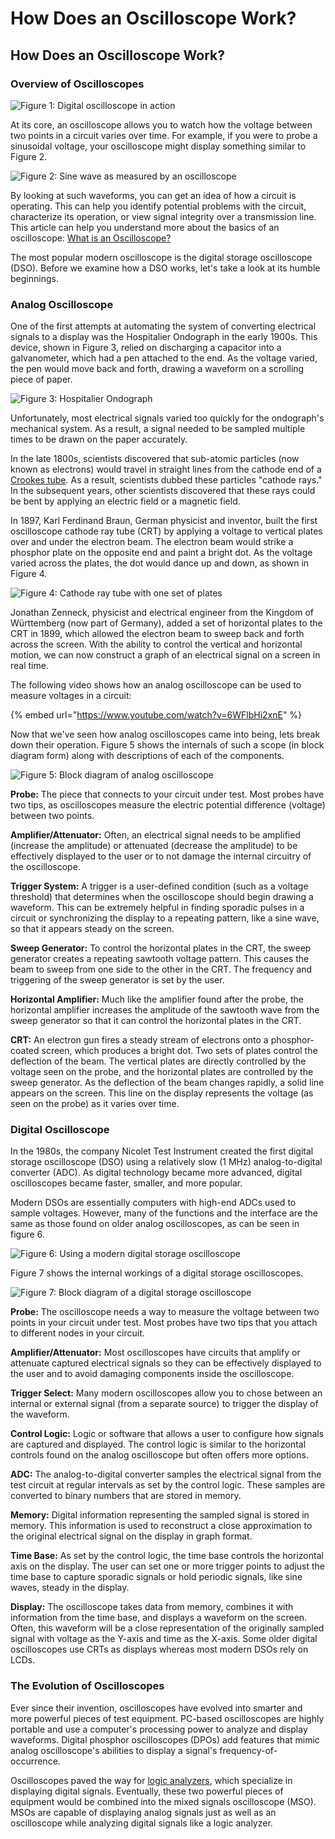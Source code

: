 # How Does an Oscilloscope Work?

## How Does an Oscilloscope Work?

### Overview of Oscilloscopes

![Figure 1: Digital oscilloscope in action](../.gitbook/assets/040914-f-0000c-005.JPG)

At its core, an oscilloscope allows you to watch how the voltage between two points in a circuit varies over time. For example, if you were to probe a sinusoidal voltage, your oscilloscope might display something similar to Figure 2.

![Figure 2: Sine wave as measured by an oscilloscope](../.gitbook/assets/2018-10-01_1606.png)

By looking at such waveforms, you can get an idea of how a circuit is operating. This can help you identify potential problems with the circuit, characterize its operation, or view signal integrity over a transmission line. This article can help you understand more about the basics of an oscilloscope: [What is an Oscilloscope?](what-is-an-oscilloscope.md)

The most popular modern oscilloscope is the digital storage oscilloscope \(DSO\). Before we examine how a DSO works, let's take a look at its humble beginnings.

### Analog Oscilloscope

One of the first attempts at automating the system of converting electrical signals to a display was the  Hospitalier Ondograph in the early 1900s. This device, shown in Figure 3, relied on discharging a capacitor into a galvanometer, which had a pen attached to the end. As the voltage varied, the pen would move back and forth, drawing a waveform on a scrolling piece of paper.

![Figure 3: Hospitalier Ondograph](../.gitbook/assets/hospitalier_ondograph.png)

Unfortunately, most electrical signals varied too quickly for the ondograph's mechanical system. As a result, a signal needed to be sampled multiple times to be drawn on the paper accurately.

In the late 1800s, scientists discovered that sub-atomic particles \(now known as electrons\) would travel in straight lines from the cathode end of a [Crookes tube](https://en.wikipedia.org/wiki/Crookes_tube). As a result, scientists dubbed these particles "cathode rays." In the subsequent years, other scientists discovered that these rays could be bent by applying an electric field or a magnetic field.

In 1897, Karl Ferdinand Braun, German physicist and inventor, built the first oscilloscope cathode ray tube \(CRT\) by applying a voltage to vertical plates over and under the electron beam. The electron beam would strike a phosphor plate on the opposite end and paint a bright dot. As the voltage varied across the plates, the dot would dance up and down, as shown in Figure 4.

![Figure 4: Cathode ray tube with one set of plates](../.gitbook/assets/crt-diagram.png)

Jonathan Zenneck, physicist and electrical engineer from the Kingdom of Württemberg \(now part of Germany\), added a set of horizontal plates to the CRT in 1899, which allowed the electron beam to sweep back and forth across the screen. With the ability to control the vertical and horizontal motion, we can now construct a graph of an electrical signal on a screen in real time.

The following video shows how an analog oscilloscope can be used to measure voltages in a circuit:

{% embed url="https://www.youtube.com/watch?v=6WFlbHi2xnE" %}

Now that we've seen how analog oscilloscopes came into being, lets break down their operation. Figure 5 shows the internals of such a scope \(in block diagram form\) along with descriptions of each of the components.

![Figure 5: Block diagram of analog oscilloscope](../.gitbook/assets/analog-oscilloscope-diagram.png)

**Probe:** The piece that connects to your circuit under test. Most probes have two tips, as oscilloscopes measure the electric potential difference \(voltage\) between two points.

**Amplifier/Attenuator:** Often, an electrical signal needs to be amplified \(increase the amplitude\) or attenuated \(decrease the amplitude\) to be effectively displayed to the user or to not damage the internal circuitry of the oscilloscope.

**Trigger System:** A trigger is a user-defined condition \(such as a voltage threshold\) that determines when the oscilloscope should begin drawing a waveform. This can be extremely helpful in finding sporadic pulses in a circuit or synchronizing the display to a repeating pattern, like a sine wave, so that it appears steady on the screen.

**Sweep Generator:** To control the horizontal plates in the CRT, the sweep generator creates a repeating sawtooth voltage pattern. This causes the beam to sweep from one side to the other in the CRT. The frequency and triggering of the sweep generator is set by the user.

**Horizontal Amplifier:** Much like the amplifier found after the probe, the horizontal amplifier increases the amplitude of the sawtooth wave from the sweep generator so that it can control the horizontal plates in the CRT.

**CRT:** An electron gun fires a steady stream of electrons onto a phosphor-coated screen, which produces a bright dot. Two sets of plates control the deflection of the beam. The vertical plates are directly controlled by the voltage seen on the probe, and the horizontal plates are controlled by the sweep generator. As the deflection of the beam changes rapidly, a solid line appears on the screen. This line on the display represents the voltage \(as seen on the probe\) as it varies over time.

### Digital Oscilloscope

In the 1980s, the company Nicolet Test Instrument created the first digital storage oscilloscope \(DSO\) using a relatively slow \(1 MHz\) analog-to-digital converter \(ADC\). As digital technology became more advanced, digital oscilloscopes became faster, smaller, and more popular.

Modern DSOs are essentially computers with high-end ADCs used to sample voltages. However, many of the functions and the interface are the same as those found on older analog oscilloscopes, as can be seen in figure 6.

![Figure 6: Using a modern digital storage oscilloscope](../.gitbook/assets/using_dso.jpg)

Figure 7 shows the internal workings of a digital storage oscilloscopes.

![Figure 7: Block diagram of a digital storage oscilloscope](../.gitbook/assets/oscilloscope_block_diagram%20%281%29.png)

**Probe:** The oscilloscope needs a way to measure the voltage between two points in your circuit under test. Most probes have two tips that you attach to different nodes in your circuit.

**Amplifier/Attenuator:** Most oscilloscopes have circuits that amplify or attenuate captured electrical signals so they can be effectively displayed to the user and to avoid damaging components inside the oscilloscope.

**Trigger Select:** Many modern oscilloscopes allow you to chose between an internal or external signal \(from a separate source\) to trigger the display of the waveform.

**Control Logic:** Logic or software that allows a user to configure how signals are captured and displayed. The control logic is similar to the horizontal controls found on the analog oscilloscope but often offers more options.

**ADC:** The analog-to-digital converter samples the electrical signal from the test circuit at regular intervals as set by the control logic. These samples are converted to binary numbers that are stored in memory.

**Memory:** Digital information representing the sampled signal is stored in memory. This information is used to reconstruct a close approximation to the original electrical signal on the display in graph format.

**Time Base:** As set by the control logic, the time base controls the horizontal axis on the display. The user can set one or more trigger points to adjust the time base to capture sporadic signals or hold periodic signals, like sine waves, steady in the display.

**Display:** The oscilloscope takes data from memory, combines it with information from the time base, and displays a waveform on the screen. Often, this waveform will be a close representation of the originally sampled signal with voltage as the Y-axis and time as the X-axis. Some older digital oscilloscopes use CRTs as displays whereas most modern DSOs rely on LCDs.

### The Evolution of Oscilloscopes

Ever since their invention, oscilloscopes have evolved into smarter and more powerful pieces of test equipment. PC-based oscilloscopes are highly portable and use a computer's processing power to analyze and display waveforms. Digital phosphor oscilloscopes \(DPOs\) add features that mimic analog oscilloscope's abilities to display a signal's frequency-of-occurrence.

Oscilloscopes paved the way for [logic analyzers](../logic-analyzers/what-is-a-logic-analyzer.md), which specialize in displaying digital signals. Eventually, these two powerful pieces of equipment would be combined into the mixed signals oscilloscope \(MSO\). MSOs are capable of displaying analog signals just as well as an oscilloscope while analyzing digital signals like a logic analyzer.

